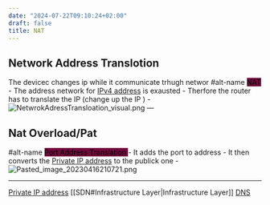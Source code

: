 ```yaml
---
date: "2024-07-22T09:10:24+02:00"
draft: false
title: NAT
---
```


## Network Address Translotion

The devicec changes ip while it communicate trhugh networ #alt-name
<mark style="background: #72083D;">NAT</mark> - The address network for
[IPv4
address](/Notes/posts/Network/basic_network_connections/IPv4_address) is
exausted - Therfore the router has to translate the IP (change up the IP
) -
![NetwrokAdressTransloation_visual.png](/Notes/NetwrokAdressTransloation_visual.png)
—

## Nat Overload/Pat

#alt-name <mark style="background: #72083D;">Port Address Translation
</mark> - It adds the port to address - It then converts the [Private IP
address](/Notes/posts/Network/basic_network_connections/Private_IP_address)
to the publick one -
![Pasted_image_20230416210721.png](/Notes/Pasted_image_20230416210721.png)

------------------------------------------------------------------------

[Private IP
address](/Notes/posts/Network/basic_network_connections/Private_IP_address)
\[\[SDN#Infrastructure Layer\|Infrastructure Layer\]\]
[DNS](/Notes/posts/Network/Phisicall/DNS)
